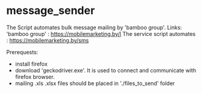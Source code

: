 # message_sender

The Script automates bulk message mailing by 'bamboo group'.
Links:
'bamboo group' : https://mobilemarketing.by/l
The service script automates : https://mobilemarketing.by/sms

Prerequests:
<ul>
  <li>install firefox</li>
  <li>download 'geckodriver.exe'. It is used to connect and communicate with firefox browser.</li>
  <li>mailing .xls .xlsx files should be placed in './files_to_send' folder </li>
</ul>

